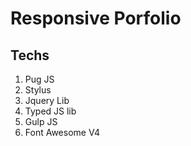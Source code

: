 # Responsive Porfolio
## Techs
1. Pug JS
2. Stylus
3. Jquery Lib
4. Typed JS lib
5. Gulp JS
6. Font Awesome V4
